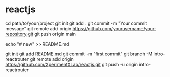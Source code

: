 # reactjs

cd path/to/your/project 
git init 
git add . 
git commit -m "Your commit message" 
git remote add origin https://github.com/yourusername/your-repository.git 
git push origin main

echo "# new" >> README.md


git init
git add README.md
git commit -m "first commit"
git branch -M intro-reactrouter
git remote add origin https://github.com/XperimentXLab/reactjs.git
git push -u origin intro-reactrouter
